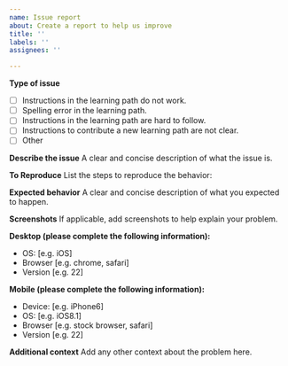 ```yaml
---
name: Issue report
about: Create a report to help us improve
title: ''
labels: ''
assignees: ''

---
```


**Type of issue**
- [ ] Instructions in the learning path do not work.
- [ ] Spelling error in the learning path.
- [ ] Instructions in the learning path are hard to follow.
- [ ] Instructions to contribute a new learning path are not clear.
- [ ] Other

**Describe the issue**
A clear and concise description of what the issue is.

**To Reproduce**
List the steps to reproduce the behavior:

**Expected behavior**
A clear and concise description of what you expected to happen.

**Screenshots**
If applicable, add screenshots to help explain your problem.

**Desktop (please complete the following information):**
 - OS: [e.g. iOS]
 - Browser [e.g. chrome, safari]
 - Version [e.g. 22]

**Mobile (please complete the following information):**
 - Device: [e.g. iPhone6]
 - OS: [e.g. iOS8.1]
 - Browser [e.g. stock browser, safari]
 - Version [e.g. 22]

**Additional context**
Add any other context about the problem here.
